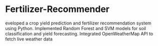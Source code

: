 # Fertilizer-Recommender
eveloped a crop yield prediction and fertilizer recommendation system using Python. Implemented Random Forest and SVM models for soil classification and yield forecasting. Integrated OpenWeatherMap API to fetch live weather data
